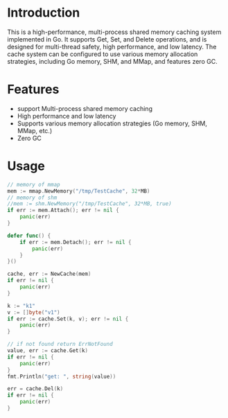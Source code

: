 # Introduction

This is a high-performance, multi-process shared memory caching system implemented in Go. It supports Get, Set, and Delete operations, and is designed for multi-thread safety, high performance, and low latency. The cache system can be configured to use various memory allocation strategies, including Go memory, SHM, and MMap, and features zero GC.

# Features

 - support Multi-process shared memory caching
 - High performance and low latency
 - Supports various memory allocation strategies (Go memory, SHM, MMap, etc.)
 - Zero GC

# Usage

```go
// memory of mmap
mem := mmap.NewMemory("/tmp/TestCache", 32*MB)
// memory of shm
//mem := shm.NewMemory("/tmp/TestCache", 32*MB, true)
if err := mem.Attach(); err != nil {
    panic(err)
}

defer func() {
    if err := mem.Detach(); err != nil {
        panic(err)
    }
}()

cache, err := NewCache(mem)
if err != nil {
    panic(err)
}

k := "k1"
v := []byte("v1")
if err := cache.Set(k, v); err != nil {
    panic(err)
}

// if not found return ErrNotFound
value, err := cache.Get(k)
if err != nil {
    panic(err)
}
fmt.Println("get: ", string(value))

err = cache.Del(k)
if err != nil {
    panic(err)
}
```